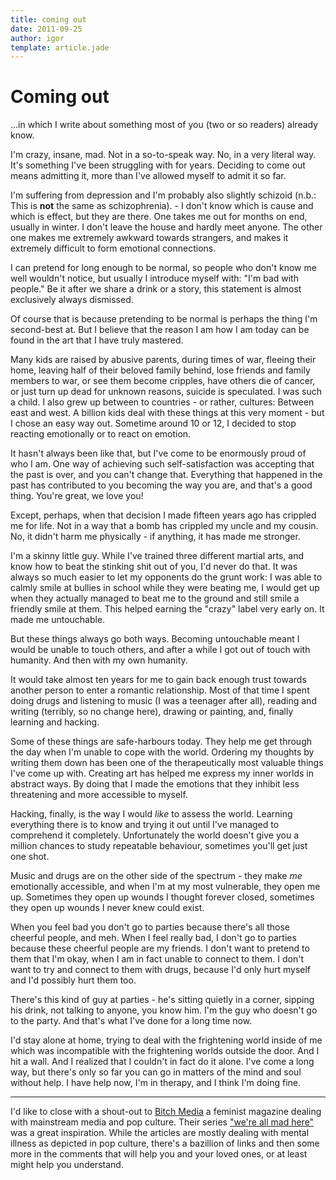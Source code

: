 ```yaml
---
title: coming out
date: 2011-09-25
author: igor
template: article.jade
---
```

# Coming out
…in which I write about something most of you (two or so readers) already know.

I'm crazy, insane, mad. Not in a so-to-speak way. No, in a very literal way. It's something I've been struggling with for years. Deciding to come out means admitting it, more than I've allowed myself to admit it so far.

I'm suffering from depression and I'm probably also slightly schizoid (n.b.: This is **not** the same as schizophrenia). - I don't know which is cause and which is effect, but they are there. One takes me out for months on end, usually in winter. I don't leave the house and hardly meet anyone. The other one makes me extremely awkward towards strangers, and makes it extremely difficult to form emotional connections.

I can pretend for long enough to be normal, so people who don't know me well wouldn't notice, but usually I introduce myself with: "I'm bad with people." Be it after we share a drink or a story, this statement is almost exclusively always dismissed.

Of course that is because pretending to be normal is perhaps the thing I'm second-best at. But I believe that the reason I am how I am today can be found in the art that I have truly mastered.

Many kids are raised by abusive parents, during times of war, fleeing their home, leaving half of their beloved family behind, lose friends and family members to war, or see them become cripples, have others die of cancer, or just turn up dead for unknown reasons, suicide is speculated. I was such a child. I also grew up between to countries - or rather, cultures: Between east and west. A billion kids deal with these things at this very moment - but I chose an easy way out. Sometime around 10 or 12, I decided to stop reacting emotionally or to react on emotion.

It hasn't always been like that, but I've come to be enormously proud of who I am. One way of achieving such self-satisfaction was accepting that the past is over, and you can't change that. Everything that happened in the past has contributed to you becoming the way you are, and that's a good thing. You're great, we love you!

Except, perhaps, when that decision I made fifteen years ago has crippled me for life. Not in a way that a bomb has crippled my uncle and my cousin. No, it didn't harm me physically - if anything, it has made me stronger.

I'm a skinny little guy. While I've trained three different martial arts, and know how to beat the stinking shit out of you, I'd never do that. It was always so much easier to let my opponents do the grunt work: I was able to calmly smile at bullies in school while they were beating me, I would get up when they actually managed to beat me to the ground and still smile a friendly smile at them. This helped earning the "crazy" label very early on. It made me untouchable.

But these things always go both ways. Becoming untouchable meant I would be unable to touch others, and after a while I got out of touch with humanity. And then with my own humanity.

It would take almost ten years for me to gain back enough trust towards another person to enter a romantic relationship. Most of that time I spent doing drugs and listening to music (I was a teenager after all), reading and writing (terribly, so no change here), drawing or painting, and, finally learning and hacking.

Some of these things are safe-harbours today. They help me get through the day when I'm unable to cope with the world. Ordering my thoughts by writing them down has been one of the therapeutically most valuable things I've come up with. Creating art has helped me express my inner worlds in abstract ways. By doing that I made the emotions that they inhibit less threatening and more accessible to myself.

Hacking, finally, is the way I would *like* to assess the world. Learning everything there is to know and trying it out until I've managed to comprehend it completely. Unfortunately the world doesn't give you a million chances to study repeatable behaviour, sometimes you'll get just one shot.

Music and drugs are on the other side of the spectrum - they make *me* emotionally accessible, and when I'm at my most vulnerable, they open me up. Sometimes they open up wounds I thought forever closed, sometimes they open up wounds I never knew could exist.

When you feel bad you don't go to parties because there's all those cheerful people, and meh. When I feel really bad, I don't go to parties because these cheerful people are my friends. I don't want to pretend to them that I'm okay, when I am in fact unable to connect to them. I don't want to try and connect to them with drugs, because I'd only hurt myself and I'd possibly hurt them too.

There's this kind of guy at parties - he's sitting quietly in a corner, sipping his drink, not talking to anyone, you know him. I'm the guy who doesn't go to the party. And that's what I've done for a long time now.

I'd stay alone at home, trying to deal with the frightening world inside of me which was incompatible with the frightening worlds outside the door. And I hit a wall. And I realized that I couldn't in fact do it alone. I've come a long way, but there's only so far you can go in matters of the mind and soul without help. I have help now, I'm in therapy, and I think I'm doing fine.

* * * * *

I'd like to close with a shout-out to [Bitch Media](http://bitchmagazine.org/) a feminist magazine dealing with mainstream media and pop culture. Their series ["we're all mad here"](http://bitchmagazine.org/tag/were-all-mad-here) was a great inspiration. While the articles are mostly dealing with mental illness as depicted in pop culture, there's a bazillion of links and then some more in the comments that will help you and your loved ones, or at least might help you understand.
